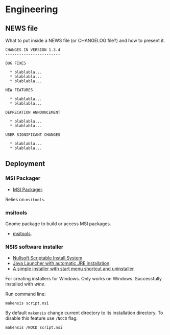 <!-- vimvars: b:markdown_embedded_syntax={'dosbatch':''} -->
# Engineering

## NEWS file

What to put inside a NEWS file (or CHANGELOG file?) and how to present it.

```
CHANGES IN VERSION 1.3.4
------------------------

BUG FIXES

  * blablabla...
  * blablabla...
  * blablabla...

NEW FEATURES

  * blablabla...
  * blablabla...

DEPRECATION ANNOUNCEMENT

  * blablabla...
  * blablabla...

USER SIGNIFICANT CHANGES

  * blablabla...
  * blablabla...
```

## Deployment

### MSI Packager

 * [MSI Packager](https://github.com/mmckegg/msi-packager).

Relies on `msitools`.

### msitools

Gnome package to build or access MSI packages.

 * [msitools](https://wiki.gnome.org/msitools).

### NSIS software installer

 * [Nullsoft Scriptable Install System](https://nsis.sourceforge.io/)
 * [Java Launcher with automatic JRE installation](https://nsis.sourceforge.io/Java_Launcher_with_automatic_JRE_installation).
 * [A simple installer with start menu shortcut and uninstaller](https://nsis.sourceforge.io/A_simple_installer_with_start_menu_shortcut_and_uninstaller).

For creating installers for Windows.
Only works on Windows.
Successfully installed with *wine*.

Run command line:
```dosbatch
makensis script.nsi
```

By default `makensis` change current directory to its installation directory. To disable this feature use `/NOCD` flag:
```dosbatch
makensis /NOCD script.nsi
```
